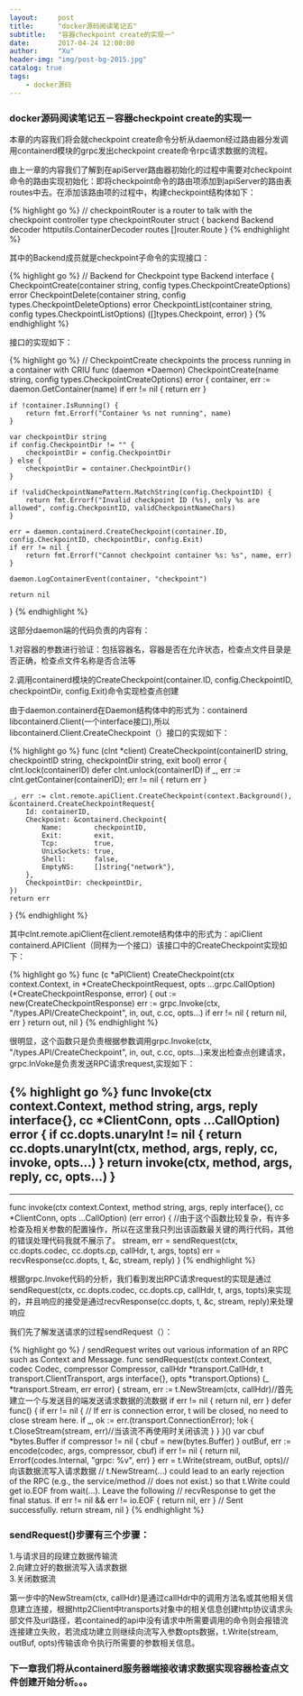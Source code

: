 ```yaml
---
layout:     post
title:      "docker源码阅读笔记五"
subtitle:   "容器checkpoint create的实现一"
date:       2017-04-24 12:00:00
author:     "Xu"
header-img: "img/post-bg-2015.jpg"
catalog: true
tags:
    - docker源码
---
```


### docker源码阅读笔记五－容器checkpoint create的实现一

本章的内容我们将会就checkpoint create命令分析从daemon经过路由器分发调用containerd模块的grpc发出checkpoint create命令rpc请求数据的流程。

由上一章的内容我们了解到在apiServer路由器初始化的过程中需要对checkpoint命令的路由实现初始化：即将checkpoint命令的路由项添加到apiServer的路由表routes中去。在添加该路由项的过程中，构建checkpoint结构体如下：

{% highlight go %}
// checkpointRouter is a router to talk with the checkpoint controller
type checkpointRouter struct {
	backend Backend
	decoder httputils.ContainerDecoder
	routes  []router.Route
}
{% endhighlight %}

其中的Backend成员就是checkpoint子命令的实现接口：

{% highlight go %}
// Backend for Checkpoint
type Backend interface {
	CheckpointCreate(container string, config types.CheckpointCreateOptions) error
	CheckpointDelete(container string, config types.CheckpointDeleteOptions) error
	CheckpointList(container string, config types.CheckpointListOptions) ([]types.Checkpoint, error)
}
{% endhighlight %}

接口的实现如下：

{% highlight go %}
// CheckpointCreate checkpoints the process running in a container with CRIU
func (daemon *Daemon) CheckpointCreate(name string, config types.CheckpointCreateOptions) error {
	container, err := daemon.GetContainer(name)
	if err != nil {
		return err
	}

	if !container.IsRunning() {
		return fmt.Errorf("Container %s not running", name)
	}

	var checkpointDir string
	if config.CheckpointDir != "" {
		checkpointDir = config.CheckpointDir
	} else {
		checkpointDir = container.CheckpointDir()
	}

	if !validCheckpointNamePattern.MatchString(config.CheckpointID) {
		return fmt.Errorf("Invalid checkpoint ID (%s), only %s are allowed", config.CheckpointID, validCheckpointNameChars)
	}

	err = daemon.containerd.CreateCheckpoint(container.ID, config.CheckpointID, checkpointDir, config.Exit)
	if err != nil {
		return fmt.Errorf("Cannot checkpoint container %s: %s", name, err)
	}

	daemon.LogContainerEvent(container, "checkpoint")

	return nil
}
{% endhighlight %}

这部分daemon端的代码负责的内容有：

1.对容器的参数进行验证：包括容器名，容器是否在允许状态，检查点文件目录是否正确，检查点文件名称是否合法等

2.调用containerd模块的CreateCheckpoint(container.ID, config.CheckpointID, checkpointDir, config.Exit)命令实现检查点创建

由于daemon.containerd在Daemon结构体中的形式为：containerd libcontainerd.Client(一个interface接口),所以libcontainerd.Client.CreateCheckpoint（）接口的实现如下：

{% highlight go %}
func (clnt *client) CreateCheckpoint(containerID string, checkpointID string, checkpointDir string, exit bool) error {
	clnt.lock(containerID)
	defer clnt.unlock(containerID)
	if _, err := clnt.getContainer(containerID); err != nil {
		return err
	}

	_, err := clnt.remote.apiClient.CreateCheckpoint(context.Background(), &containerd.CreateCheckpointRequest{
		Id: containerID,
		Checkpoint: &containerd.Checkpoint{
			Name:        checkpointID,
			Exit:        exit,
			Tcp:         true,
			UnixSockets: true,
			Shell:       false,
			EmptyNS:     []string{"network"},
		},
		CheckpointDir: checkpointDir,
	})
	return err
}
{% endhighlight %}

其中clnt.remote.apiClient在client.remote结构体中的形式为：apiClient containerd.APIClient（同样为一个接口）该接口中的CreateCheckpoint实现如下：

{% highlight go %}
func (c *aPIClient) CreateCheckpoint(ctx context.Context, in *CreateCheckpointRequest, opts ...grpc.CallOption) (*CreateCheckpointResponse, error) {
	out := new(CreateCheckpointResponse)
	err := grpc.Invoke(ctx, "/types.API/CreateCheckpoint", in, out, c.cc, opts...)
	if err != nil {
		return nil, err
	}
	return out, nil
}
{% endhighlight %}

很明显，这个函数只是负责根据参数调用grpc.Invoke(ctx, "/types.API/CreateCheckpoint", in, out, c.cc, opts...)来发出检查点创建请求，grpc.InVoke是负责发送RPC请求request,实现如下：

{% highlight go %}
func Invoke(ctx context.Context, method string, args, reply interface{}, cc *ClientConn, opts ...CallOption) error {
	if cc.dopts.unaryInt != nil {
		return cc.dopts.unaryInt(ctx, method, args, reply, cc, invoke, opts...)
	}
	return invoke(ctx, method, args, reply, cc, opts...)
}
---------------------------------------------------------
---------------------------------------------------------
func invoke(ctx context.Context, method string, args, reply interface{}, cc *ClientConn, opts ...CallOption) (err error) {
	//由于这个函数比较复杂，有许多检查及相关参数的配置操作，所以在这里我只列出该函数最关键的两行代码，其他的错误处理代码我就不展示了。
	stream, err = sendRequest(ctx, cc.dopts.codec, cc.dopts.cp, callHdr, t, args, topts)
    err = recvResponse(cc.dopts, t, &c, stream, reply)
}
{% endhighlight %}

根据grpc.Invoke代码的分析，我们看到发出RPC请求request的实现是通过sendRequest(ctx, cc.dopts.codec, cc.dopts.cp, callHdr, t, args, topts)来实现的，并且响应的接受是通过recvResponse(cc.dopts, t, &c, stream, reply)来处理响应

我们先了解发送请求的过程sendRequest（）：

{% highlight go %}
/ sendRequest writes out various information of an RPC such as Context and Message.
func sendRequest(ctx context.Context, codec Codec, compressor Compressor, callHdr *transport.CallHdr, t transport.ClientTransport, args interface{}, opts *transport.Options) (_ *transport.Stream, err error) {
	stream, err := t.NewStream(ctx, callHdr)//首先建立一个与发送目的端发送请求数据的流数据
	if err != nil {
		return nil, err
	}
	defer func() {
		if err != nil {
			// If err is connection error, t will be closed, no need to close stream here.
			if _, ok := err.(transport.ConnectionError); !ok {
				t.CloseStream(stream, err)//当该流不再使用时关闭该流
			}
		}
	}()
	var cbuf *bytes.Buffer
	if compressor != nil {
		cbuf = new(bytes.Buffer)
	}
	outBuf, err := encode(codec, args, compressor, cbuf)
	if err != nil {
		return nil, Errorf(codes.Internal, "grpc: %v", err)
	}
	err = t.Write(stream, outBuf, opts)//向该数据流写入请求数据
	// t.NewStream(...) could lead to an early rejection of the RPC (e.g., the service/method
	// does not exist.) so that t.Write could get io.EOF from wait(...). Leave the following
	// recvResponse to get the final status.
	if err != nil && err != io.EOF {
		return nil, err
	}
	// Sent successfully.
	return stream, nil
}
{% endhighlight %}

### sendRequest()步骤有三个步骤：<br>
1.与请求目的段建立数据传输流<br>
2.向建立好的数据流写入请求数据<br>
3.关闭数据流<br>

第一步中的NewStream(ctx, callHdr)是通过callHdr中的调用方法名或其他相关信息建立连接，根据http2Client中transports对象中的相关信息创建http协议请求头部文件及url路径，若contained的api中没有请求中所需要调用的命令则会报错流连接建立失败，若流成功建立则继续向流写入参数opts数据，t.Write(stream, outBuf, opts)传输该命令执行所需要的参数相关信息。

### 下一章我们将从containerd服务器端接收请求数据实现容器检查点文件创建开始分析。。。
